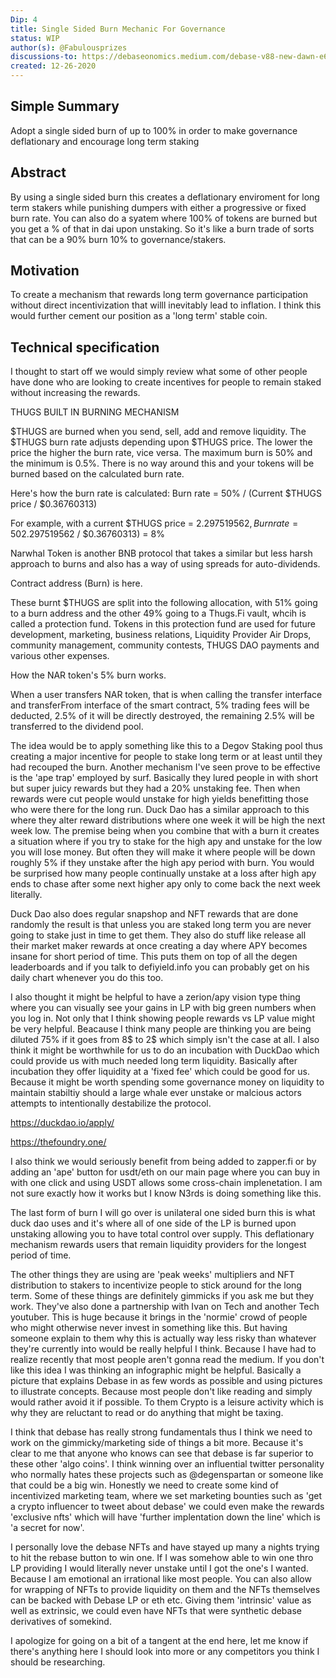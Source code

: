 ```yaml
---
Dip: 4
title: Single Sided Burn Mechanic For Governance
status: WIP
author(s): @Fabulousprizes
discussions-to: https://debaseonomics.medium.com/debase-v88-new-dawn-e6bc213796a3
created: 12-26-2020
---
```


## Simple Summary
Adopt a single sided burn of up to 100% in order to make governance deflationary and encourage long term staking

## Abstract
By using a single sided burn this creates a deflationary enviroment for long term stakers while punishing dumpers with either a progressive or fixed burn rate. You can also do a syatem where 100% of tokens are burned but you get a % of that in dai upon unstaking. So it's like a burn trade of sorts that can be a 90% burn 10% to governance/stakers.

## Motivation
To create a mechanism that rewards long term governance participation without direct incentivization that willl inevitably lead to inflation. I think this would further cement our position as a 'long term' stable coin.

## Technical specification
I thought to start off we would simply review what some of other people have done who are looking to create incentives for people to remain staked without increasing the rewards.

THUGS BUILT IN BURNING MECHANISM

$THUGS are burned when you send, sell, add and remove liquidity. The $THUGS burn rate adjusts depending upon $THUGS price. The lower the price the higher the burn rate, vice versa. The maximum burn is 50% and the minimum is 0.5%. There is no way around this and your tokens will be burned based on the calculated burn rate.

Here's how the burn rate is calculated:
Burn rate = 50% / (Current $THUGS price /  $0.36760313)

For example, with a current $THUGS price = $2.297519562,
Burn rate = 50% / ($2.297519562 / $0.36760313)
                = 8%

Narwhal Token is another BNB protocol that takes a similar but less harsh approach to burns and also has a way of using spreads for auto-dividends.

Contract address (Burn) is here.

These burnt $THUGS are split into the following allocation, with 51% going to a burn address and the other 49% going to a Thugs.Fi vault, whcih is called a protection fund. Tokens in this protection fund are used for future development, marketing, business relations, Liquidity Provider Air Drops, community management, community contests, THUGS DAO payments and various other expenses.

How the NAR token's 5% burn works.

When a user transfers NAR token, that is when calling the transfer interface and transferFrom interface of the smart contract, 5% trading fees will be deducted, 2.5% of it will be directly destroyed, the remaining 2.5% will be transferred to the dividend pool.

The idea would be to apply something like this to a Degov Staking pool thus creating a major incentive for people to stake long term or at least until they had recouped the burn. Another mechanism I've seen prove to be effective is the 'ape trap' employed by surf. Basically they lured people in with short but super juicy rewards but they had a 20% unstaking fee. Then when rewards were cut people would unstake for high yields benefitting those who were there for the long run. Duck Dao has a similar approach to this where they alter reward distributions where one week it will be high the next week low. The premise being when you combine that with a burn it creates a situation where if you try to stake for the high apy and unstake for the low you will lose money. But often they will make it where people will be down roughly 5% if they unstake after the high apy period with burn. You would be surprised how many people continually unstake at a loss after high apy ends to chase after some next higher apy only to come back the next week literally.

Duck Dao also does regular snapshop and NFT rewards that are done randomly the result is that unless you are staked long term you are never going to stake just in time to get them. They also do stuff like release all their market maker rewards at once creating a day where APY becomes insane for short period of time. This puts them on top of all the degen leaderboards and if you talk to defiyield.info you can probably get on his daily chart whenever you do this too. 

I also thought it might be helpful to have a zerion/apy vision type thing where you can visually see your gains in LP with big green numbers when you log in. Not only that I think showing people rewards vs LP value might be very helpful. Beacause I think many people are thinking you are being diluted 75% if it goes from 8$ to 2$ which simply isn't the case at all. I also think it might be worthwhile for us to do an incubation with DuckDao which could provide us with much needed long term liquidity. Basically after incubation they offer liquidity at a 'fixed fee' which could be good for us. Because it might be worth spending some governance money on liquidity to maintain stabiltiy should a large whale ever unstake or malcious actors attempts to intentionally destabilize the protocol. 

https://duckdao.io/apply/

https://thefoundry.one/

I also think we would seriously benefit from being added to zapper.fi or by adding an 'ape' button for usdt/eth on our main page where you can buy in with one click and using USDT allows some cross-chain implenetation. I am not sure exactly how it works but I know N3rds is doing something like this. 

The last form of burn I will go over is unilateral one sided burn this is what duck dao uses and it's where all of one side of the LP is burned upon unstaking allowing you to have total control over supply. This deflationary mechanism rewards users that remain liquidity providers for the longest period of time. 

The other things they are using are 'peak weeks' multipliers and NFT distribution to stakers to incentivize people to stick around for the long term. Some of these things are definitely gimmicks if you ask me but they work. They've also done a partnership with Ivan on Tech and another Tech youtuber. This is huge because it brings in the 'normie' crowd of people who might otherwise never invest in something like this. But having someone explain to them why this is actually way less risky than whatever they're currently into would be really helpful I think. Because I have had to realize recently that most people aren't gonna read the medium. If you don't like this idea I was thinking an infographic might be helpful. Basically a picture that explains Debase in as few words as possible and using pictures to illustrate concepts. Because most people don't like reading and simply would rather avoid it if possible. To them Crypto is a leisure activity which is why they are reluctant to read or do anything that might be taxing.

I think that debase has really strong fundamentals thus I think we need to work on the gimmicky/marketing side of things a bit more. Because it's clear to me that anyone who knows can see that debase is far superior to these other 'algo coins'. I think winning over an influential twitter personality who normally hates these projects such as @degenspartan or someone like that could be a big win. Honestly we need to create some kind of incentivized marketing team, where we set marketing bounties such as 'get a crypto influencer to tweet about debase' we could even make the rewards 'exclusive nfts' which will have 'further implentation down the line' which is 'a secret for now'. 

I personally love the debase NFTs and have stayed up many a nights trying to hit the rebase button to win one. If I was somehow able to win one thro LP providing I would literally never unstake until I got the one's I wanted. Because I am emotional an irrational like most people. You can also allow for wrapping of NFTs to provide liquidity on them and the NFTs themselves can be backed with Debase LP or eth etc. Giving them 'intrinsic' value as well as extrinsic, we could even have NFTs that were synthetic debase derivatives of somekind.

I apologize for going on a bit of a tangent at the end here, let me know if there's anything here I should look into more or any competitors you think I should be researching.
